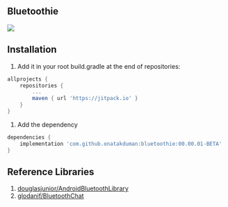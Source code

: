 ## Bluetoothie
[![](https://jitpack.io/v/onatakduman/bluetoothie.svg)](https://jitpack.io/#onatakduman/bluetoothie)

Installation
------
1. Add it in your root build.gradle at the end of repositories:
```gradle
allprojects {
	repositories {
		...
		maven { url 'https://jitpack.io' }
	}
}
```

1. Add the dependency
```gradle
dependencies {
    implementation 'com.github.onatakduman:bluetoothie:00.00.01-BETA'
}
```

Reference Libraries
------
1. [douglasjunior/AndroidBluetoothLibrary](https://github.com/douglasjunior/AndroidBluetoothLibrary)
2. [glodanif/BluetoothChat](https://github.com/glodanif/BluetoothChat)